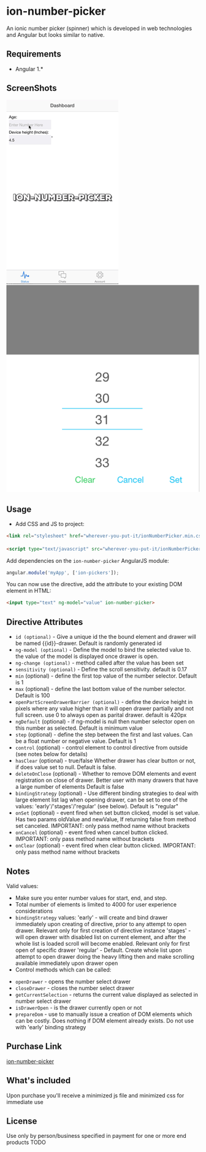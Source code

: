 # ion-number-picker

An ionic number picker (spinner) which is developed in web technologies and Angular but looks similar to native.

## Requirements

- Angular 1.*

## ScreenShots
![alt tag](/screenshots/screenshot1.gif)
![alt tag](/screenshots/screenshot3.png)

## Usage

- Add CSS and JS to project:

```html
<link rel="stylesheet" href="wherever-you-put-it/ionNumberPicker.min.css">

<script type="text/javascript" src="wherever-you-put-it/ionNumberPicker.min.js"></script>
```

Add dependencies on the `ion-number-picker` AngularJS module:

```javascript
angular.module('myApp', ['ion-pickers']);
```

You can now use the directive, add the attribute to your existing DOM element in HTML:
```html
<input type="text" ng-model="value" ion-number-picker>
```

## Directive Attributes

- `id (optional)` - Give a unique id the the bound element and drawer will be named {{id}}-drawer. Default is randomly generated id
- `ng-model (optional)` - Define the model to bind the selected value to. the value of the model is displayed once drawer is open.
- `ng-change (optional)` - method called after the value has been set
- `sensitivity (optional)` - Define the scroll sensitivity. default is 0.17
- `min` (optional) - define the first top value of the number selector. Default is 1
- `max` (optional) - define the last bottom value of the number selector. Default is 100
- `openPartScreenDrawerBarrier (optional)` - define the device height in pixels where any value higher than it will open drawer partially and not full screen. use 0 to always open as parital drawer. default is 420px
- `ngDefault` (optional) - if ng-model is null then number selector open on this number as selected. Default is minimum value
- `step` (optional) - define the step between the first and last values. Can be a float number or negative value. Default is 1
- `control` (optional) - control element to control directive from outside (see notes below for details)
- `hasClear` (optional) - true/false Whether drawer has clear button or not, if does value set to null. Default is false.
- `deleteOnClose` (optional) - Whether to remove DOM elements and event registration on close of drawer. Better user with many drawers that have a large number of elements Default is false
- `bindingStrategy` (optional) - Use different binding strategies to deal with large element list lag when opening drawer, can be set to one of the values: 'early'/'stages'/'regular' (see below). Default is "regular"
- `onSet` (optional) - event fired when set button clicked, model is set value. Has two params oldValue and newValue, If returning false from method set canceled. IMPORTANT: only pass method name without brackets
- `onCancel` (optional) - event fired when cancel button clicked. IMPORTANT: only pass method name without brackets
- `onClear` (optional) - event fired when clear button clicked. IMPORTANT: only pass method name without brackets


## Notes

Valid values:
- Make sure you enter number values for start, end, and step.
- Total number of elements is limited to 4000 for user experience considerations
- `bindingStrategy` values:
    'early' - will create and bind drawer immediately upon creating of directive, prior to any attempt to open drawer. Relevant only for first creation of directive instance
    'stages' - will open drawer with disabled list on current element, and after the whole list is loaded scroll will become enabled. Relevant only for first open of specific drawer
    'regular' - Default. Create whole list upon attempt to open drawer doing the heavy lifting then and make scrolling available immediately upon drawer open
- Control methods which can be called:
 * `openDrawer` - opens the number select drawer
 * `closeDrawer` - closes the number select drawer
 * `getCurrentSelection` - returns the current value displayed as selected in number select drawer
 * `isDrawerOpen` - is the drawer currently open or not
 * `prepareDom` - use to manually issue a creation of DOM elements which can be costly. Does nothing if DOM element already exists. Do not use with 'early' binding strategy

## Purchase Link
[ion-number-picker](https://gum.co/uEFnY)

## What's included
Upon purchase you'll receive a minimized js file and minimized css for immediate use

## License
Use only by person/business specified in payment for one or more end products
TODO
